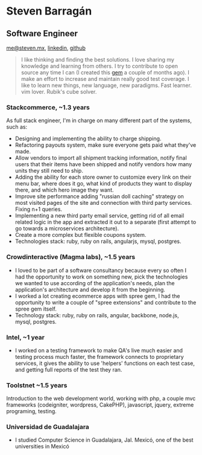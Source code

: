Steven Barragán
=============
Software Engineer
----------------------
[me@steven.mx](mailto:me@steven.mx),
[linkedin](https://www.linkedin.com/in/stevenbarragan),
[github](https://github.com/stevenbarragan)

> I like thinking and finding the best solutions. I love sharing my knowledge and learning from others. I try to contribute to open source any time I can (I created this [gem](https://github.com/stevenbarragan/julia_builder) a couple of months ago). I make an effort to increase and maintain really good test coverage. I like to learn new things, new language, new paradigms. Fast learner. vim lover. Rubik's cube solver.

### Stackcommerce, ~1.3 years

As full stack engineer, I'm in charge on many different part of the systems, such as:

- Designing and implementing the ability to charge shipping.
- Refactoring payouts system, make sure everyone gets paid what they've made.
- Allow vendors to import all shipment tracking information, notify final users that their items have been shipped and notify vendors how many units they still need to ship.
- Adding the ability for each store owner to customize every link on their menu bar, where does it go, what kind of products they want to display there, and which hero image they want.
- Improve site performance adding "russian doll caching" strategy on most visited pages of the site and connection with third party services. Fixing n+1 queries.
- Implementing a new third party email service, getting rid of all email related logic in the app and extracted it out to a separate (first attempt to go towards a microservices architecture).
- Create a more complex but flexible coupons system.
- Technologies stack: ruby, ruby on rails, angularjs, mysql, postgres.

### Crowdinteractive (Magma labs), ~1.5 years

- I loved to be part of a software consultancy because every so often I had the opportunity to work on something new, pick the technologies we wanted to use according of the application's needs, plan the application's architecture and develop it from the beginning.
- I worked a lot creating ecommerce apps with spree gem, I had the opportunity to write a couple of "spree extensions" and contribute to the spree gem itself.
- Technology stack: ruby, ruby on rails, angular, backbone, node.js, mysql, postgres.

### Intel, ~1 year

- I worked on a testing framework to make QA's live much easier and testing process much faster, the framework connects to proprietary services, it gives the ability to use 'helpers' functions on each test case, and getting full reports of the test they ran.

### Toolstnet ~1.5 years
  Introduction to the web development world, working with php, a couple mvc frameworks (codeigniter, wordpress, CakePHP), javascript, jquery, extreme programing, testing.

### Universidad de Guadalajara
- I studied Computer Science in Guadalajara, Jal. Mexicó, one of the best universities in Mexicó
